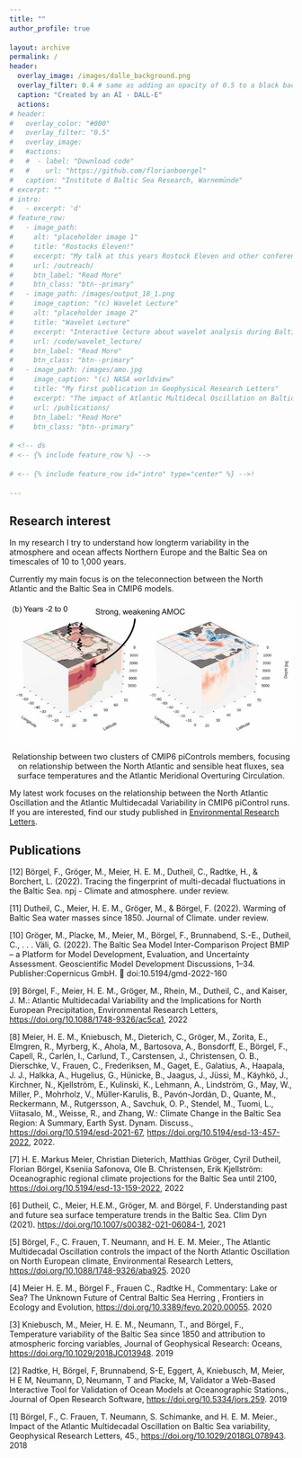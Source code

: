 ```yaml
---
title: ""
author_profile: true

layout: archive
permalink: /
header:
  overlay_image: /images/dalle_background.png
  overlay_filter: 0.4 # same as adding an opacity of 0.5 to a black background
  caption: "Created by an AI - DALL-E"
  actions:
# header:
#   overlay_color: "#000"
#   overlay_filter: "0.5"
#   overlay_image: 
#   #actions:
#   #  - label: "Download code"
#   #    url: "https://github.com/florianboergel"
#   caption: "Institute d Baltic Sea Research, Warnemünde"
# excerpt: ""
# intro: 
#   - excerpt: 'd'
# feature_row:
#   - image_path: 
#     alt: "placeholder image 1"
#     title: "Rostocks Eleven!"
#     excerpt: "My talk at this years Rostock Eleven and other conferences."
#     url: /outreach/
#     btn_label: "Read More"
#     btn_class: "btn--primary"
#   - image_path: /images/output_18_1.png
#     image_caption: "(c) Wavelet Lecture"
#     alt: "placeholder image 2"
#     title: "Wavelet Lecture"
#     excerpt: "Interactive lecture about wavelet analysis during Baltic Earth Winter School on “Analysis of Climate Variability”"
#     url: /code/wavelet_lecture/
#     btn_label: "Read More"
#     btn_class: "btn--primary"
#   - image_path: /images/amo.jpg
#     image_caption: "(c) NASA worldview"
#     title: "My first publication in Geophysical Research Letters"
#     excerpt: "The impact of Atlantic Multidecal Oscillation on Baltic Sea Variability"
#     url: /publications/
#     btn_label: "Read More"
#     btn_class: "btn--primary"

# <!-- ds
# <-- {% include feature_row %} -->

# <-- {% include feature_row id="intro" type="center" %} -->!

---
```

 
## Research interest

In my research I try to understand how longterm variability in the atmosphere and ocean affects Northern Europe and the Baltic Sea on timescales of 10 to 1,000 years.


Currently my main focus is on the teleconnection between the North Atlantic and the Baltic Sea in CMIP6 models.

![ds](images/fig_for_website2.png)
<center>Relationship between two clusters of CMIP6 piControls members, focusing on relationship between the North Atlantic and sensible heat fluxes, sea surface temperatures and the Atlantic Meridional Overturing Circulation.</center>

My latest work focuses on the relationship between the North Atlantic Oscillation and the Atlantic Multidecadal Variability in CMIP6 piControl runs. If you are interested, find our study published in [Environmental Research Letters](https://doi.org/10.1088/1748-9326/ac5ca1).

## Publications 

[12] Börgel, F., Gröger, M., Meier, H. E. M., Dutheil, C., Radtke, H., & Borchert, L. (2022). Tracing the
fingerprint of multi-decadal fluctuations in the Baltic Sea. npj - Climate and atmosphere. under review.

[11] Dutheil, C., Meier, H. E. M., Gröger, M., & Börgel, F. (2022). Warming of Baltic Sea water masses since 1850. Journal of Climate. under review.

[10] Gröger, M., Placke, M., Meier, M., Börgel, F., Brunnabend, S.-E., Dutheil, C., . . . Väli, G. (2022). The Baltic Sea Model Inter-Comparison Project BMIP &ndash; a Platform for Model Development, Evaluation, and Uncertainty Assessment. Geoscientific Model Development Discussions, 1–34. Publisher:Copernicus GmbH.  doi:10.5194/gmd-2022-160

[9] Börgel, F., Meier, H. E. M., Gröger, M., Rhein, M., Dutheil, C., and Kaiser, J. M.: Atlantic Multidecadal Variability and the Implications for North European Precipitation, Environmental Research Letters, https://doi.org/10.1088/1748-9326/ac5ca1, 2022

[8] Meier, H. E. M., Kniebusch, M., Dieterich, C., Gröger, M., Zorita, E., Elmgren, R., Myrberg, K., Ahola, M., Bartosova, A., Bonsdorff, E., Börgel, F., Capell, R., Carlén, I., Carlund, T., Carstensen, J., Christensen, O. B., Dierschke, V., Frauen, C., Frederiksen, M., Gaget, E., Galatius, A., Haapala, J. J., Halkka, A., Hugelius, G., Hünicke, B., Jaagus, J., Jüssi, M., Käyhkö, J., Kirchner, N., Kjellström, E., Kulinski, K., Lehmann, A., Lindström, G., May, W., Miller, P., Mohrholz, V., Müller-Karulis, B., Pavón-Jordán, D., Quante, M., Reckermann, M., Rutgersson, A., Savchuk, O. P., Stendel, M., Tuomi, L., Viitasalo, M., Weisse, R., and Zhang, W.: Climate Change in the Baltic Sea Region: A Summary, Earth Syst. Dynam. Discuss., https://doi.org/10.5194/esd-2021-67, https://doi.org/10.5194/esd-13-457-2022, 2022.

[7] H. E. Markus Meier, Christian Dieterich, Matthias Gröger, Cyril Dutheil, Florian Börgel, Kseniia Safonova, Ole B. Christensen, Erik Kjellström: Oceanographic regional climate projections for the Baltic Sea until 2100, https://doi.org/10.5194/esd-13-159-2022, 2022

[6] Dutheil, C., Meier, H.E.M., Gröger, M. and Börgel, F. Understanding past and future sea surface temperature trends in the Baltic Sea. Clim Dyn (2021). https://doi.org/10.1007/s00382-021-06084-1, 2021

[5] Börgel, F., C. Frauen, T. Neumann, and H. E. M. Meier., The Atlantic Multidecadal Oscillation controls the impact of the North Atlantic Oscillation on North European climate, Environmental Research Letters, https://doi.org/10.1088/1748-9326/aba925. 2020

[4] Meier H. E. M., Börgel F., Frauen C., Radtke H., Commentary: Lake or Sea? The Unknown Future of Central Baltic Sea Herring , Frontiers in Ecology and Evolution, https://doi.org/10.3389/fevo.2020.00055. 2020

[3] Kniebusch, M., Meier, H. E. M., Neumann, T., and Börgel, F., Temperature variability of the Baltic Sea since 1850 and attribution to atmospheric forcing variables, Journal of Geophysical Research: Oceans, https://doi.org/10.1029/2018JC013948. 2019

[2] Radtke, H, Börgel, F, Brunnabend, S-E, Eggert, A, Kniebusch, M, Meier, H E M, Neumann, D, Neumann, T and Placke, M, Validator a Web-Based Interactive Tool for Validation of Ocean Models at Oceanographic Stations., Journal of Open Research Software, https://doi.org/10.5334/jors.259. 2019

[1] Börgel, F., C. Frauen, T. Neumann, S. Schimanke, and H. E. M. Meier., Impact of the Atlantic Multidecadal Oscillation on Baltic Sea variability, Geophysical Research Letters, 45., https://doi.org/10.1029/2018GL078943. 2018